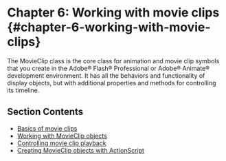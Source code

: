 # Chapter 6: Working with movie clips {#chapter-6-working-with-movie-clips}

The MovieClip class is the core class for animation and movie clip symbols that you create in the Adobe® Flash® Professional or Adobe® Animate® development environment. It has all the behaviors and functionality of display objects, but with additional properties and methods for controlling its timeline.

## Section Contents

- [Basics of movie clips](./basics-of-movie-clips.md)
- [Working with MovieClip objects](./working-with-movieclip-objects.md)
- [Controlling movie clip playback](./controlling-movie-clip-playback.md)
- [Creating MovieClip objects with ActionScript](./creating-movieclip-objects-with-actionscript.md)

<!-- TODO: uncomment if this content is adapted to OpenFL
- [Loading an external SWF file](./loading-an-external-swf-file.md)
- [Movie clip example: RuntimeAssetsExplorer](./movie-clip-example-runtime-assets-explorer.md)-->